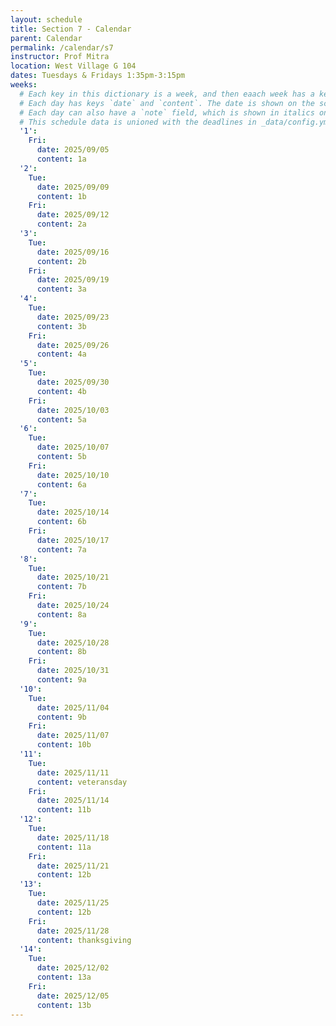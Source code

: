 ```yaml
---
layout: schedule
title: Section 7 - Calendar
parent: Calendar
permalink: /calendar/s7
instructor: Prof Mitra
location: West Village G 104
dates: Tuesdays & Fridays 1:35pm-3:15pm
weeks:
  # Each key in this dictionary is a week, and then eaach week has a key in [Tue, Tue, Wed, Fri, Fri].
  # Each day has keys `date` and `content`. The date is shown on the schedule, and `content` is a key into the yml file in _data/modules.yml. `content` may be an array.
  # Each day can also have a `note` field, which is shown in italics on the calendar.
  # This schedule data is unioned with the deadlines in _data/config.yml
  '1':
    Fri:
      date: 2025/09/05
      content: 1a
  '2':
    Tue:
      date: 2025/09/09
      content: 1b
    Fri:
      date: 2025/09/12
      content: 2a
  '3':
    Tue:
      date: 2025/09/16
      content: 2b
    Fri:
      date: 2025/09/19
      content: 3a
  '4':
    Tue:
      date: 2025/09/23
      content: 3b
    Fri:
      date: 2025/09/26
      content: 4a
  '5':
    Tue:
      date: 2025/09/30
      content: 4b
    Fri:
      date: 2025/10/03
      content: 5a
  '6':
    Tue:
      date: 2025/10/07
      content: 5b
    Fri:
      date: 2025/10/10
      content: 6a
  '7':
    Tue:
      date: 2025/10/14
      content: 6b
    Fri:
      date: 2025/10/17
      content: 7a
  '8':
    Tue:
      date: 2025/10/21
      content: 7b
    Fri:
      date: 2025/10/24
      content: 8a
  '9':
    Tue:
      date: 2025/10/28
      content: 8b
    Fri:
      date: 2025/10/31
      content: 9a
  '10':
    Tue:
      date: 2025/11/04
      content: 9b
    Fri:
      date: 2025/11/07
      content: 10b
  '11':
    Tue:
      date: 2025/11/11
      content: veteransday
    Fri:
      date: 2025/11/14
      content: 11b
  '12':
    Tue:
      date: 2025/11/18
      content: 11a
    Fri:
      date: 2025/11/21
      content: 12b
  '13':
    Tue:
      date: 2025/11/25
      content: 12b
    Fri:
      date: 2025/11/28
      content: thanksgiving
  '14':
    Tue:
      date: 2025/12/02
      content: 13a
    Fri:
      date: 2025/12/05
      content: 13b
---
```

